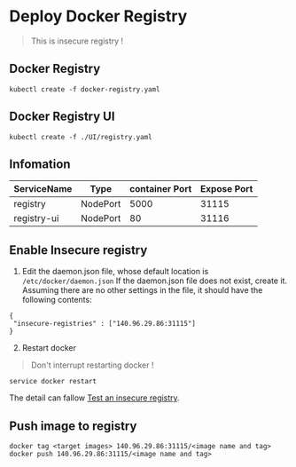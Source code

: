  # Deploy Docker Registry
> This is insecure registry !
 ## Docker Registry
 ```
kubectl create -f docker-registry.yaml
 ```

 ## Docker Registry UI
 ```
 kubectl create -f ./UI/registry.yaml
 ```

 ## Infomation
 |ServiceName|Type|container Port|Expose Port|
 |-|-|-|-|
 |registry|NodePort|5000|31115|
 |registry-ui|NodePort|80|31116|


 ## Enable Insecure registry
 
 1. Edit the daemon.json file, whose default location is `/etc/docker/daemon.json`
 If the daemon.json file does not exist, create it. Assuming there are no other settings in the file, it should have the following contents:
 ```
 {
  "insecure-registries" : ["140.96.29.86:31115"]
 }
 ```
 2. Restart docker
 > Don't interrupt restarting docker !
 ```
 service docker restart
 ```
 
 The detail can fallow [Test an insecure registry][1].
  

 ## Push image to registry

```
docker tag <target images> 140.96.29.86:31115/<image name and tag>
docker push 140.96.29.86:31115/<image name and tag>
```

[1]: https://docs.docker.com/registry/insecure/